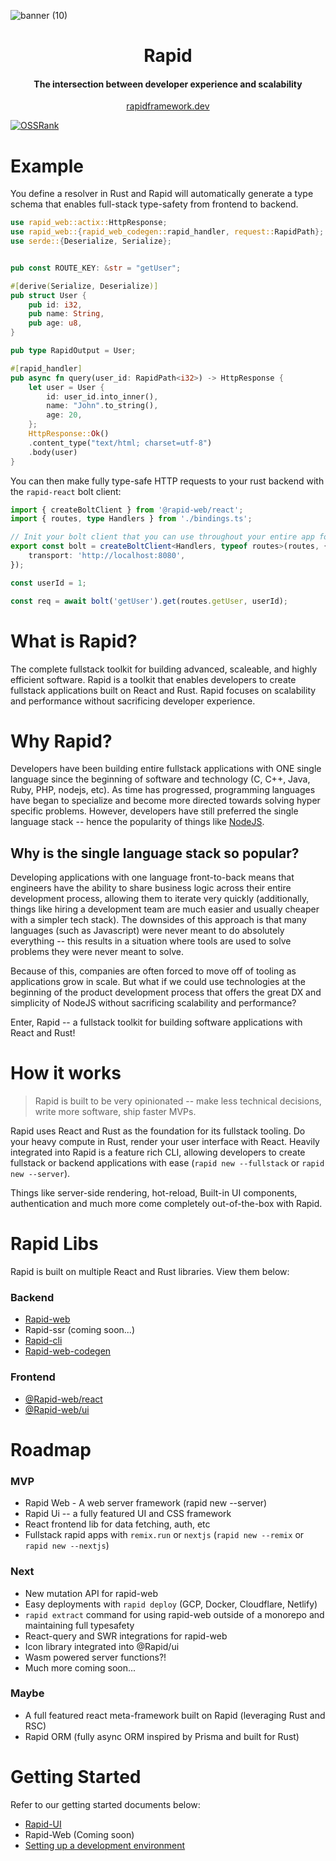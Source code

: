 ![banner (10)](https://github.com/Cincinnati-Ventures/rapid/assets/68653294/ac30ab86-5016-48c0-8026-5141b4411052)

<h1 align='center'>Rapid</h1>
<h4 align='center'>The intersection between developer experience and scalability</h4>
<div align='center'>
    <a href='https://rapidframework.dev' target='_blank'>rapidframework.dev</a>
</div>

[![OSSRank](https://shields.io/endpoint?url=https://ossrank.com/shield/2856)](https://ossrank.com/p/2856)

# Example

You define a resolver in Rust and Rapid will automatically generate a type schema that enables full-stack type-safety from frontend to backend.

```rust
use rapid_web::actix::HttpResponse;
use rapid_web::{rapid_web_codegen::rapid_handler, request::RapidPath};
use serde::{Deserialize, Serialize};


pub const ROUTE_KEY: &str = "getUser";

#[derive(Serialize, Deserialize)]
pub struct User {
    pub id: i32,
    pub name: String,
    pub age: u8,
}

pub type RapidOutput = User;

#[rapid_handler]
pub async fn query(user_id: RapidPath<i32>) -> HttpResponse {
    let user = User {
        id: user_id.into_inner(),
        name: "John".to_string(),
        age: 20,
    };
    HttpResponse::Ok()
    .content_type("text/html; charset=utf-8")
    .body(user)
}
```

You can then make fully type-safe HTTP requests to your rust backend with the `rapid-react` bolt client:

```ts
import { createBoltClient } from '@rapid-web/react';
import { routes, type Handlers } from './bindings.ts';

// Init your bolt client that you can use throughout your entire app for making requests
export const bolt = createBoltClient<Handlers, typeof routes>(routes, {
	transport: 'http://localhost:8080',
});

const userId = 1;

const req = await bolt('getUser').get(routes.getUser, userId);
```

# What is Rapid?

The complete fullstack toolkit for building advanced, scaleable, and highly efficient software.
Rapid is a toolkit that enables developers to create fullstack applications built on React and
Rust. Rapid focuses on scalability and performance without sacrificing developer experience.

# Why Rapid?

Developers have been building entire fullstack applications with ONE single language since the
beginning of software and technology (C, C++, Java, Ruby, PHP, nodejs, etc). As time has
progressed, programming languages have began to specialize and become more directed towards
solving hyper specific problems. However, developers have still preferred the single language
stack -- hence the popularity of things like [NodeJS](https://nodejs.org).

## Why is the single language stack so popular?

Developing applications with one language front-to-back means that engineers have the ability to
share business logic across their entire development process, allowing them to iterate very
quickly (additionally, things like hiring a development team are much easier and usually
cheaper with a simpler tech stack). The downsides of this approach is that many languages
(such as Javascript) were never meant to do absolutely everything -- this results in a situation
where tools are used to solve problems they were never meant to solve.

Because of this, companies are often forced to move off of tooling as applications grow in
scale. But what if we could use technologies at the beginning of the product development process
that offers the great DX and simplicity of NodeJS without sacrificing scalability and
performance?

Enter, Rapid -- a fullstack toolkit for building software applications with React and Rust!

# How it works

> Rapid is built to be very opinionated -- make less technical decisions, write more software, ship faster MVPs.

Rapid uses React and Rust as the foundation for its fullstack tooling. Do your heavy compute in Rust,
render your user interface with React. Heavily integrated into Rapid is a feature rich CLI, allowing
developers to create fullstack or backend applications with ease (`rapid new --fullstack` or
`rapid new --server`).

Things like server-side rendering, hot-reload, Built-in UI components, authentication and much
more come completely out-of-the-box with Rapid.

# Rapid Libs

Rapid is built on multiple React and Rust libraries. View them below:

### Backend

-   [Rapid-web](https://crates.io/crates/rapid-web)
-   Rapid-ssr (coming soon...)
-   [Rapid-cli](https://crates.io/crates/rapid-cli)
-   [Rapid-web-codegen](https://crates.io/crates/rapid-web-codegen)

### Frontend

-   [@Rapid-web/react](https://www.npmjs.com/package/@rapid-web/react)
-   [@Rapid-web/ui](https://www.npmjs.com/package/@rapid-web/ui)

# Roadmap

### MVP

-   Rapid Web - A web server framework (rapid new --server)
-   Rapid Ui -- a fully featured UI and CSS framework
-   React frontend lib for data fetching, auth, etc
-   Fullstack rapid apps with `remix.run` or `nextjs` (`rapid new --remix` or `rapid new --nextjs`)

### Next

-   New mutation API for rapid-web
-   Easy deployments with `rapid deploy` (GCP, Docker, Cloudflare, Netlify)
-   `rapid extract` command for using rapid-web outside of a monorepo and maintaining full typesafety
-   React-query and SWR integrations for rapid-web
-   Icon library integrated into @Rapid/ui
-   Wasm powered server functions?!
-   Much more coming soon...

### Maybe

-   A full featured react meta-framework built on Rapid (leveraging Rust and RSC)
-   Rapid ORM (fully async ORM inspired by Prisma and built for Rust)

# Getting Started

Refer to our getting started documents below:

-   [Rapid-UI](https://github.com/Cincinnati-Ventures/rapid/blob/main/docs/rapid-ui/gettingStarted.md)
-   Rapid-Web (Coming soon)
-   [Setting up a development environment](https://github.com/Cincinnati-Ventures/rapid/blob/main/docs/dev.md)

</br>
